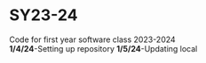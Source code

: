 # SY23-24
Code for first year software class 2023-2024
<br>
<b>1/4/24</b>-Setting up repository
<b>1/5/24</b>-Updating local
